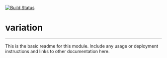 [![Build Status](https://travis-ci.org/gurtowskij/variation.svg?branch=master)](https://travis-ci.org/gurtowskij/variation)

# variation
---

This is the basic readme for this module. Include any usage or deployment instructions and links to other documentation here.